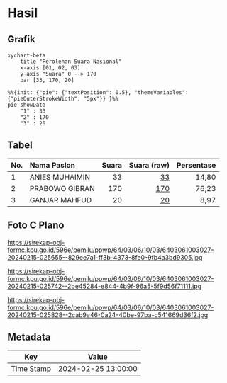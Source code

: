 # Hasil

## Grafik

```mermaid
xychart-beta
    title "Perolehan Suara Nasional"
    x-axis [01, 02, 03]
    y-axis "Suara" 0 --> 170
    bar [33, 170, 20]
```

```mermaid
%%{init: {"pie": {"textPosition": 0.5}, "themeVariables": {"pieOuterStrokeWidth": "5px"}} }%%
pie showData
    "1" : 33
    "2" : 170
    "3" : 20
```

## Tabel

| No. | Nama Paslon    | Suara | Suara (raw) | Persentase |
|:--- |:-------------- | -----:| -----------:| ----------:|
| 1   | ANIES MUHAIMIN | 33    | [33][p-1]   | 14,80      |
| 2   | PRABOWO GIBRAN | 170   | [170][p-2]  | 76,23      |
| 3   | GANJAR MAHFUD  | 20    | [20][p-3]   | 8,97       |


[p-1]: https://github.com/gigit-pemilu/pemilu-2024/blob/main/pilpres/hitung-suara/sub/64-kalimantan-timur/sub/03-berau/sub/06-gunung-tabur/sub/1003-gunung-tabur/sub/027-tps/sub/paslon-1.txt
[p-2]: https://github.com/gigit-pemilu/pemilu-2024/blob/main/pilpres/hitung-suara/sub/64-kalimantan-timur/sub/03-berau/sub/06-gunung-tabur/sub/1003-gunung-tabur/sub/027-tps/sub/paslon-2.txt
[p-3]: https://github.com/gigit-pemilu/pemilu-2024/blob/main/pilpres/hitung-suara/sub/64-kalimantan-timur/sub/03-berau/sub/06-gunung-tabur/sub/1003-gunung-tabur/sub/027-tps/sub/paslon-3.txt

## Foto C Plano

https://sirekap-obj-formc.kpu.go.id/596e/pemilu/ppwp/64/03/06/10/03/6403061003027-20240215-025655--829ee7a1-ff3b-4373-8fe0-9fb4a3bd9305.jpg

https://sirekap-obj-formc.kpu.go.id/596e/pemilu/ppwp/64/03/06/10/03/6403061003027-20240215-025742--2be45284-e844-4b9f-96a5-5f9d56f71111.jpg

https://sirekap-obj-formc.kpu.go.id/596e/pemilu/ppwp/64/03/06/10/03/6403061003027-20240215-025828--2cab9a46-0a24-40be-97ba-c541669d36f2.jpg


## Metadata

| Key        | Value               |
| ---------- | ------------------- |
| Time Stamp | 2024-02-25 13:00:00 |




